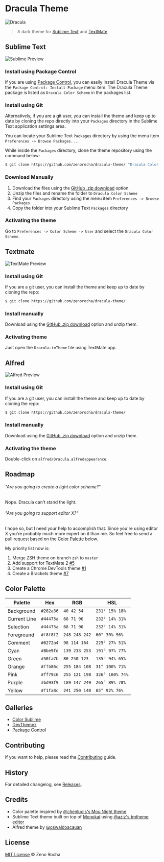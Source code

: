 # Dracula Theme

![Dracula](http://f.cl.ly/items/11430u1b270p0e181p2E/dracula.gif)

> A dark theme for [Sublime Text](http://www.sublimetext.com/3) and [TextMate](http://macromates.com/).

## Sublime Text

![Sublime Preview](http://f.cl.ly/items/0e1B473u0w341P2e3z3Z/dracula-js.png)

### Install using Package Control

If you are using [Package Control](http://wbond.net/sublime_packages/package_control), you can easily install Dracula Theme via the `Package Control: Install Package` menu item. The Dracula Theme package is listed as `Dracula Color Scheme` in the packages list.

### Install using Git

Alternatively, if you are a git user, you can install the theme and keep up to date by cloning the repo directly into your `Packages` directory in the Sublime Text application settings area.

You can locate your Sublime Text `Packages` directory by using the menu item `Preferences -> Browse Packages...`.

While inside the `Packages` directory, clone the theme repository using the command below:

```sh
$ git clone https://github.com/zenorocha/dracula-theme/ "Dracula Color Scheme"
```

### Download Manually

1. Download the files using the [GitHub .zip download](https://github.com/zenorocha/dracula-theme/archive/master.zip) option
2. Unzip the files and rename the folder to `Dracula Color Scheme`
3. Find your `Packages` directory using the menu item  `Preferences -> Browse Packages...`
4. Copy the folder into your Sublime Text `Packages` directory

### Activating the theme

Go to `Preferences -> Color Scheme -> User` and select the `Dracula Color Scheme`.

## Textmate

![TextMate Preview](http://f.cl.ly/items/1B1F2d1Q30001o3c0H1k/dracula-textmate1-js.png)

### Install using Git

If you are a git user, you can install the theme and keep up to date by cloning the repo:

```sh
$ git clone https://github.com/zenorocha/dracula-theme/
```

### Install manually

Download using the [GitHub .zip download](https://github.com/zenorocha/dracula-theme/archive/master.zip) option and unzip them.</p>

### Activating theme

Just open the `Dracula.tmTheme` file using TextMate app.

## Alfred

![Alfred Preview](http://f.cl.ly/items/3x2z1Q2e363C0T2Q0w3F/dracula-alfred.png)

### Install using Git

If you are a git user, you can install the theme and keep up to date by cloning the repo:

```sh
$ git clone https://github.com/zenorocha/dracula-theme/
```

### Install manually

Download using the [GitHub .zip download](https://github.com/zenorocha/dracula-theme/archive/master.zip) option and unzip them.</p>

### Activating the theme

Double-click on `alfred/Dracula.alfredappearance`.

## Roadmap

###### "Are you going to create a light color scheme?"

Nope. Dracula can't stand the light.

###### "Are you going to support editor X?"

I hope so, but I need your help to accomplish that. Since you're using editor X you're probably much more expert on it than me. So feel free to send a pull request based on the [Color Palette](#color-palette) below.

My priority list now is:

1. Merge ZSH theme on branch `zsh` to `master`
2. Add support for TextMate 2 [#5](https://github.com/zenorocha/dracula-theme/issues/5)
3. Create a Chrome DevTools theme [#1](https://github.com/zenorocha/dracula-theme/issues/1)
4. Create a Brackets theme [#7](https://github.com/zenorocha/dracula-theme/issues/1)

## Color Palette

Palette      | Hex       | RGB           | HSL
---          | ---       | ---           | ---
Background   | `#282a36` | `40 42 54`    | `231° 15% 18%` 
Current Line | `#44475a` | `68 71 90`    | `232° 14% 31%` 
Selection    | `#44475a` | `68 71 90`    | `232° 14% 31%` 
Foreground   | `#f8f8f2` | `248 248 242` | `60° 30% 96%` 
Comment      | `#6272a4` | `98 114 164`  | `225° 27% 51%` 
Cyan         | `#8be9fd` | `139 233 253` | `191° 97% 77%` 
Green        | `#50fa7b` | `80 250 123`  | `135° 94% 65%` 
Orange       | `#ffb86c` | `255 184 108` | `31° 100% 71%` 
Pink         | `#ff79c6` | `255 121 198` | `326° 100% 74%` 
Purple       | `#bd93f9` | `189 147 249` | `265° 89% 78%` 
Yellow       | `#f1fa8c` | `241 250 140` | `65° 92% 76%` 

## Galleries

* [Color Sublime](http://colorsublime.com/)
* [DevThemez](http://devthemez.com/themes/dracula)
* [Package Control](https://sublime.wbond.net/packages/Dracula%20Color%20Scheme)

## Contributing

If you want to help, please read the [Contributing](https://github.com/zenorocha/dracula-theme/blob/master/CONTRIBUTING.md) guide.

## History

For detailed changelog, see [Releases](https://github.com/zenorocha/dracula-theme/releases).

## Credits

* Color palette inspired by [@chenluois's Mou Night theme](http://mouapp.com/)
* Sublime Text theme built on top of [Monokai](http://tmtheme-editor.herokuapp.com/#/Monokai-sublime) using [@aziz's tmtheme editor](http://tmtheme-editor.herokuapp.com/)
* Alfred theme by [@oswaldoacauan](http://oswaldoacaun.com/)

## License

[MIT License](http://zenorocha.mit-license.org/) © Zeno Rocha
